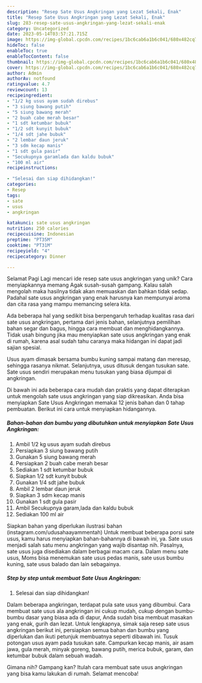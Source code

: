 ```yaml
---
description: "Resep Sate Usus Angkringan yang Lezat Sekali, Enak"
title: "Resep Sate Usus Angkringan yang Lezat Sekali, Enak"
slug: 283-resep-sate-usus-angkringan-yang-lezat-sekali-enak
category: Uncategorized
date: 2023-05-14T03:57:21.715Z
image: https://img-global.cpcdn.com/recipes/1bc6cab6a1b6c041/680x482cq70/sate-usus-angkringan-foto-resep-utama.jpg
hideToc: false
enableToc: true
enableTocContent: false
thumbnail: https://img-global.cpcdn.com/recipes/1bc6cab6a1b6c041/680x482cq70/sate-usus-angkringan-foto-resep-utama.jpg
cover: https://img-global.cpcdn.com/recipes/1bc6cab6a1b6c041/680x482cq70/sate-usus-angkringan-foto-resep-utama.jpg
author: Admin
authorAv: notfound
ratingvalue: 4.7
reviewcount: 13
recipeingredient:
- "1/2 kg usus ayam sudah direbus"
- "3 siung bawang putih"
- "5 siung bawang merah"
- "2 buah cabe merah besar"
- "1 sdt ketumbar bubuk"
- "1/2 sdt kunyit bubuk"
- "1/4 sdt jahe bubuk"
- "2 lembar daun jeruk"
- "3 sdm kecap manis"
- "1 sdt gula pasir"
- "Secukupnya garamlada dan kaldu bubuk"
- "100 ml air"
recipeinstructions:

- "Selesai dan siap dihidangkan!"
categories:
- Resep
tags:
- sate
- usus
- angkringan

katakunci: sate usus angkringan 
nutrition: 250 calories
recipecuisine: Indonesian
preptime: "PT35M"
cooktime: "PT31M"
recipeyield: "4"
recipecategory: Dinner

---
```



Selamat Pagi Lagi mencari ide resep sate usus angkringan yang unik? Cara menyiapkannya memang Agak susah-susah gampang. Kalau salah mengolah maka hasilnya tidak akan memuaskan dan bahkan tidak sedap. Padahal sate usus angkringan yang enak harusnya kan mempunyai aroma dan cita rasa yang mampu memancing selera kita.


Ada beberapa hal yang sedikit bisa berpengaruh terhadap kualitas rasa dari sate usus angkringan, pertama dari jenis bahan, selanjutnya pemilihan bahan segar dan bagus, hingga cara membuat dan menghidangkannya. Tidak usah bingung jika mau menyiapkan sate usus angkringan yang enak di rumah, karena asal sudah tahu caranya maka hidangan ini dapat jadi sajian spesial.

Usus ayam dimasak bersama bumbu kuning sampai matang dan meresap, sehingga rasanya nikmat. Selanjutnya, usus ditusuk dengan tusukan sate. Sate usus sendiri merupakan menu tusukan yang biasa dijumpai di angkringan.


Di bawah ini ada beberapa cara mudah dan praktis yang dapat diterapkan untuk mengolah sate usus angkringan yang siap dikreasikan. Anda bisa menyiapkan Sate Usus Angkringan memakai 12 jenis bahan dan 0 tahap pembuatan. Berikut ini cara untuk menyiapkan hidangannya.

<!--inarticleads1-->

##### Bahan-bahan dan bumbu yang dibutuhkan untuk menyiapkan Sate Usus Angkringan:

1. Ambil 1/2 kg usus ayam sudah direbus
1. Persiapkan 3 siung bawang putih
1. Gunakan 5 siung bawang merah
1. Persiapkan 2 buah cabe merah besar
1. Sediakan 1 sdt ketumbar bubuk
1. Siapkan 1/2 sdt kunyit bubuk
1. Gunakan 1/4 sdt jahe bubuk
1. Ambil 2 lembar daun jeruk
1. Siapkan 3 sdm kecap manis
1. Gunakan 1 sdt gula pasir
1. Ambil Secukupnya garam,lada dan kaldu bubuk
1. Sediakan 100 ml air


Siapkan bahan yang diperlukan ilustrasi bahan (instagram.com/udusahaayammentah) Untuk membuat beberapa porsi sate usus, kamu harus menyiapkan bahan-bahannya di bawah ini, ya. Sate usus menjadi salah satu menu angkringan yang wajib disantap nih. Pasalnya, sate usus juga disediakan dalam berbagai macam cara. Dalam menu sate usus, Moms bisa menemukan sate usus pedas manis, sate usus bumbu kuning, sate usus balado dan lain sebagainya. 

<!--inarticleads2-->

##### Step by step untuk membuat Sate Usus Angkringan:


1. Selesai dan siap dihidangkan!

Dalam beberapa angkringan, terdapat pula sate usus yang dibumbui. Cara membuat sate usus ala angkringan ini cukup mudah, cukup dengan bumbu-bumbu dasar yang biasa ada di dapur, Anda sudah bisa membuat masakan yang enak, gurih dan lezat. Untuk lengkapnya, simak saja resep sate usus angkringan berikut ini, persiapkan semua bahan dan bumbu yang diperlukan dan ikuti petunjuk membuatnya seperti dibawah ini. Tusuk potongan usus ayam pada tusukan sate. Campurkan kecap manis, air asam jawa, gula merah, minyak goreng, bawang putih, merica bubuk, garam, dan ketumbar bubuk dalam sebuah wadah. 

Gimana nih? Gampang kan? Itulah cara membuat sate usus angkringan yang bisa kamu lakukan di rumah. Selamat mencoba!
